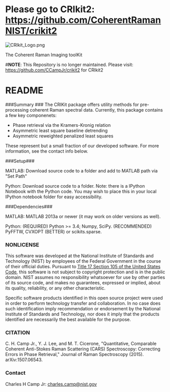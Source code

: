 # Please go to CRIkit2: https://github.com/CoherentRamanNIST/crikit2 #

![CRIkit_Logo.png](https://github.com/CoherentRamanNIST/CRIkit/blob/master/CRIkit_Logo.png)

The Coherent Raman Imaging toolKit

#**NOTE**: This Repository is no longer maintained. Please visit: https://github.com/CCampJr/crikit2 for CRIkit2

# README #

###Summary ###
The CRIKit package offers utility methods for pre-processing coherent Raman spectral data. Currently,
this package contains a few key componenets:
* Phase retrieval via the Kramers-Kronig relation
* Asymmetric least square baseline detrending
* Asymmetric reweighted penalized least squares

These represent but a small fraction of our developed software. For more information, see the contact info below.

###Setup###

MATLAB: Download source code to a folder and add to MATLAB path via "Set Path"

Python: Download source code to a folder. Note: there is a IPython Notebook with the Python code. You may wish to place this
in your local IPython notebook folder for easy accessibility.

###Dependencies###

MATLAB: MATLAB 2013a or newer (it may work on older versions as well).

Python: (REQUIRED) Python >= 3.4; Numpy, SciPy. (RECOMMENDED) PyFFTW, CVXOPT (BETTER) or scikits.sparse.

### NONLICENSE ###
This software was developed at the National Institute of Standards and Technology (NIST) by
employees of the Federal Government in the course of their official duties. Pursuant to 
[Title 17 Section 105 of the United States Code](http://www.copyright.gov/title17/92chap1.html#105), 
this software is not subject to copyright protection and is in the public domain. 
NIST assumes no responsibility whatsoever for use by other parties of its source code, 
and makes no guarantees, expressed or implied, about its quality, reliability, or any other characteristic.

Specific software products identified in this open source project were used in order
to perform technology transfer and collaboration. In no case does such identification imply
recommendation or endorsement by the National Institute of Standards and Technology, nor
does it imply that the products identified are necessarily the best available for the
purpose.

### CITATION ###
C. H. Camp Jr., Y. J. Lee, and M. T. Cicerone, "Quantitative, Comparable Coherent Anti-Stokes Raman Scattering
(CARS) Spectroscopy: Correcting Errors in Phase Retrieval," Journal of Raman Spectroscopy (2015). arXiv:1507.06543.


### Contact ###
Charles H Camp Jr: [charles.camp@nist.gov](mailto:charles.camp@nist.gov)
